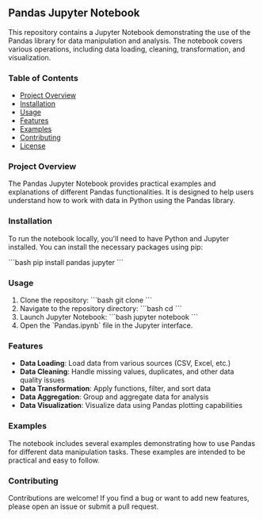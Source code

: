 
## Pandas Jupyter Notebook

This repository contains a Jupyter Notebook demonstrating the use of the Pandas library for data manipulation and analysis. The notebook covers various operations, including data loading, cleaning, transformation, and visualization.

### Table of Contents

- [Project Overview](#project-overview)
- [Installation](#installation)
- [Usage](#usage)
- [Features](#features)
- [Examples](#examples)
- [Contributing](#contributing)
- [License](#license)

### Project Overview

The Pandas Jupyter Notebook provides practical examples and explanations of different Pandas functionalities. It is designed to help users understand how to work with data in Python using the Pandas library.

### Installation

To run the notebook locally, you'll need to have Python and Jupyter installed. You can install the necessary packages using pip:

\`\`\`bash
pip install pandas jupyter
\`\`\`

### Usage

1. Clone the repository:
   \`\`\`bash
   git clone <repository-url>
   \`\`\`
2. Navigate to the repository directory:
   \`\`\`bash
   cd <repository-directory>
   \`\`\`
3. Launch Jupyter Notebook:
   \`\`\`bash
   jupyter notebook
   \`\`\`
4. Open the \`Pandas.ipynb\` file in the Jupyter interface.

### Features

- **Data Loading**: Load data from various sources (CSV, Excel, etc.)
- **Data Cleaning**: Handle missing values, duplicates, and other data quality issues
- **Data Transformation**: Apply functions, filter, and sort data
- **Data Aggregation**: Group and aggregate data for analysis
- **Data Visualization**: Visualize data using Pandas plotting capabilities

### Examples

The notebook includes several examples demonstrating how to use Pandas for different data manipulation tasks. These examples are intended to be practical and easy to follow.

### Contributing

Contributions are welcome! If you find a bug or want to add new features, please open an issue or submit a pull request.


